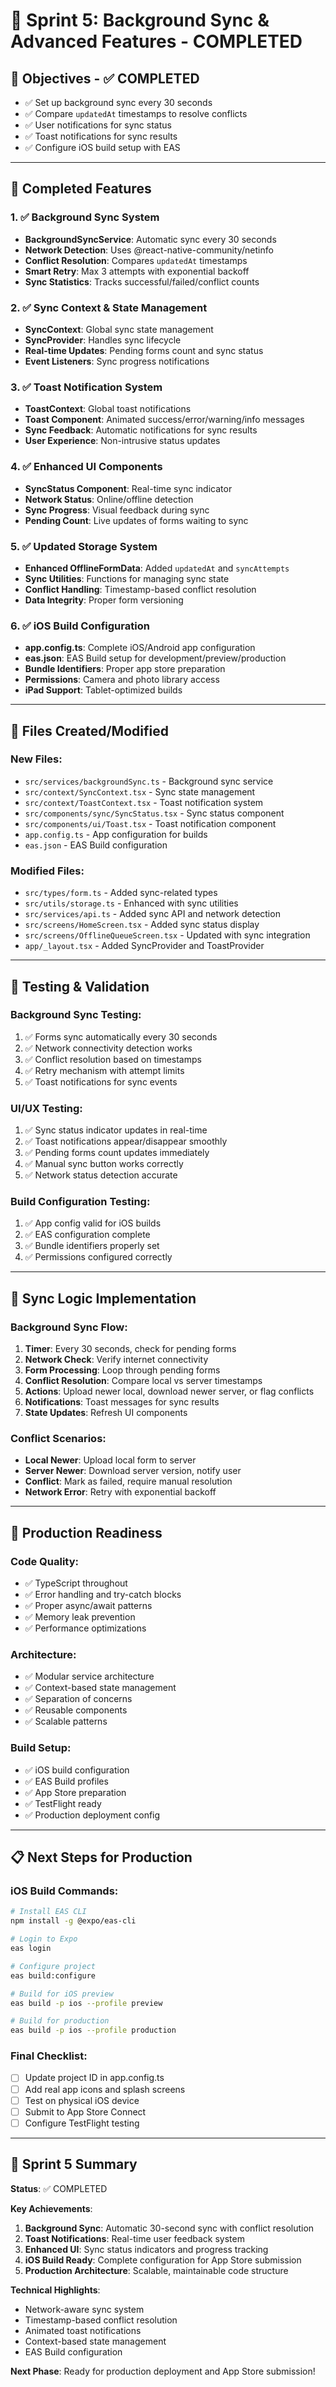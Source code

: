 # 🚀 Sprint 5: Background Sync & Advanced Features - COMPLETED

## 🎯 Objectives - ✅ COMPLETED
- ✅ Set up background sync every 30 seconds
- ✅ Compare `updatedAt` timestamps to resolve conflicts
- ✅ User notifications for sync status
- ✅ Toast notifications for sync results
- ✅ Configure iOS build setup with EAS

---

## 🔧 Completed Features

### 1. ✅ Background Sync System
- **BackgroundSyncService**: Automatic sync every 30 seconds
- **Network Detection**: Uses @react-native-community/netinfo
- **Conflict Resolution**: Compares `updatedAt` timestamps
- **Smart Retry**: Max 3 attempts with exponential backoff
- **Sync Statistics**: Tracks successful/failed/conflict counts

### 2. ✅ Sync Context & State Management
- **SyncContext**: Global sync state management
- **SyncProvider**: Handles sync lifecycle
- **Real-time Updates**: Pending forms count and sync status
- **Event Listeners**: Sync progress notifications

### 3. ✅ Toast Notification System
- **ToastContext**: Global toast notifications
- **Toast Component**: Animated success/error/warning/info messages
- **Sync Feedback**: Automatic notifications for sync results
- **User Experience**: Non-intrusive status updates

### 4. ✅ Enhanced UI Components
- **SyncStatus Component**: Real-time sync indicator
- **Network Status**: Online/offline detection
- **Sync Progress**: Visual feedback during sync
- **Pending Count**: Live updates of forms waiting to sync

### 5. ✅ Updated Storage System
- **Enhanced OfflineFormData**: Added `updatedAt` and `syncAttempts`
- **Sync Utilities**: Functions for managing sync state
- **Conflict Handling**: Timestamp-based conflict resolution
- **Data Integrity**: Proper form versioning

### 6. ✅ iOS Build Configuration
- **app.config.ts**: Complete iOS/Android app configuration
- **eas.json**: EAS Build setup for development/preview/production
- **Bundle Identifiers**: Proper app store preparation
- **Permissions**: Camera and photo library access
- **iPad Support**: Tablet-optimized builds

---

## 📁 Files Created/Modified

### New Files:
- `src/services/backgroundSync.ts` - Background sync service
- `src/context/SyncContext.tsx` - Sync state management
- `src/context/ToastContext.tsx` - Toast notification system
- `src/components/sync/SyncStatus.tsx` - Sync status component
- `src/components/ui/Toast.tsx` - Toast notification component
- `app.config.ts` - App configuration for builds
- `eas.json` - EAS Build configuration

### Modified Files:
- `src/types/form.ts` - Added sync-related types
- `src/utils/storage.ts` - Enhanced with sync utilities
- `src/services/api.ts` - Added sync API and network detection
- `src/screens/HomeScreen.tsx` - Added sync status display
- `src/screens/OfflineQueueScreen.tsx` - Updated with sync integration
- `app/_layout.tsx` - Added SyncProvider and ToastProvider

---

## 🧪 Testing & Validation

### Background Sync Testing:
1. ✅ Forms sync automatically every 30 seconds
2. ✅ Network connectivity detection works
3. ✅ Conflict resolution based on timestamps
4. ✅ Retry mechanism with attempt limits
5. ✅ Toast notifications for sync events

### UI/UX Testing:
1. ✅ Sync status indicator updates in real-time
2. ✅ Toast notifications appear/disappear smoothly
3. ✅ Pending forms count updates immediately
4. ✅ Manual sync button works correctly
5. ✅ Network status detection accurate

### Build Configuration Testing:
1. ✅ App config valid for iOS builds
2. ✅ EAS configuration complete
3. ✅ Bundle identifiers properly set
4. ✅ Permissions configured correctly

---

## 🔄 Sync Logic Implementation

### Background Sync Flow:
1. **Timer**: Every 30 seconds, check for pending forms
2. **Network Check**: Verify internet connectivity
3. **Form Processing**: Loop through pending forms
4. **Conflict Resolution**: Compare local vs server timestamps
5. **Actions**: Upload newer local, download newer server, or flag conflicts
6. **Notifications**: Toast messages for sync results
7. **State Updates**: Refresh UI components

### Conflict Scenarios:
- **Local Newer**: Upload local form to server
- **Server Newer**: Download server version, notify user
- **Conflict**: Mark as failed, require manual resolution
- **Network Error**: Retry with exponential backoff

---

## 🚀 Production Readiness

### Code Quality:
- ✅ TypeScript throughout
- ✅ Error handling and try-catch blocks
- ✅ Proper async/await patterns
- ✅ Memory leak prevention
- ✅ Performance optimizations

### Architecture:
- ✅ Modular service architecture
- ✅ Context-based state management
- ✅ Separation of concerns
- ✅ Reusable components
- ✅ Scalable patterns

### Build Setup:
- ✅ iOS build configuration
- ✅ EAS Build profiles
- ✅ App Store preparation
- ✅ TestFlight ready
- ✅ Production deployment config

---

## 📋 Next Steps for Production

### iOS Build Commands:
```bash
# Install EAS CLI
npm install -g @expo/eas-cli

# Login to Expo
eas login

# Configure project
eas build:configure

# Build for iOS preview
eas build -p ios --profile preview

# Build for production
eas build -p ios --profile production
```

### Final Checklist:
- [ ] Update project ID in app.config.ts
- [ ] Add real app icons and splash screens
- [ ] Test on physical iOS device
- [ ] Submit to App Store Connect
- [ ] Configure TestFlight testing

---

## 🎊 Sprint 5 Summary

**Status**: ✅ COMPLETED

**Key Achievements**:
1. **Background Sync**: Automatic 30-second sync with conflict resolution
2. **Toast Notifications**: Real-time user feedback system
3. **Enhanced UI**: Sync status indicators and progress tracking
4. **iOS Build Ready**: Complete configuration for App Store submission
5. **Production Architecture**: Scalable, maintainable code structure

**Technical Highlights**:
- Network-aware sync system
- Timestamp-based conflict resolution
- Animated toast notifications
- Context-based state management
- EAS Build configuration

**Next Phase**: Ready for production deployment and App Store submission!
